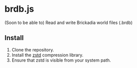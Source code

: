 # brdb.js

(Soon to be able to) Read and write Brickadia world files (.brdb)

## Install

1. Clone the repository.
2. Install the [zstd](https://github.com/facebook/zstd) compression library.
3. Ensure that zstd is visible from your system path.